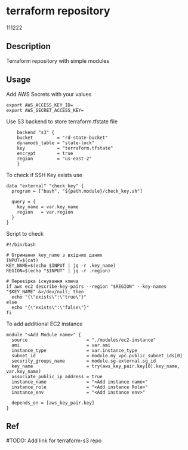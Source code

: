 # terraform repository
111222
## Description

Terraform repository with simple modules
## Usage
Add AWS Secrets with your values
```
export AWS_ACCESS_KEY_ID=
export AWS_SECRET_ACCESS_KEY=
```

Use S3 backend to store terraform.tfstate file
```
    backend "s3" {
    bucket         = "rd-state-bucket"
    dynamodb_table = "state-lock"
    key            = "terraform.tfstate"
    encrypt        = true
    region         = "us-east-2"
    }
```

To check if SSH Key exists use 
```
data "external" "check_key" {
  program = ["bash", "${path.module}/check_key.sh"]

  query = {
    key_name = var.key_name
    region   = var.region
  }
}
```
Script to check 
```
#!/bin/bash

# Отримання key_name з вхідних даних
INPUT=$(cat)
KEY_NAME=$(echo $INPUT | jq -r .key_name)
REGION=$(echo "$INPUT" | jq -r .region)

# Перевірка існування ключа
if aws ec2 describe-key-pairs --region "$REGION" --key-names "$KEY_NAME" &>/dev/null; then
  echo "{\"exists\":\"true\"}"
else
  echo "{\"exists\":\"false\"}"
fi
```

To add additional EC2 instance

```
module "<Add Module name>" {
  source                      = "./modules/ec2-instance"
  ami                         = var.ami
  instance_type               = var.instance_type
  subnet_id                   = module.my_vpc.public_subnet_ids[0]
  security_groups_name        = module.sg-external.sg_id
  key_name                    = try(aws_key_pair.key[0].key_name, var.key_name)
  associate_public_ip_address = true
  instance_name               = "<Add instance name>"
  instance_role               = "<Add instance Role>"
  instance_env                = "<Add instance env>"

  depends_on = [aws_key_pair.key]
}
```

## Ref
#TODO: Add link for terraform-s3 repo